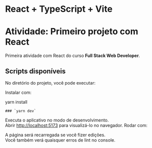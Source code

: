 # React + TypeScript + Vite

# Atividade: Primeiro projeto com React

Primeira atividade com React do curso **Full Stack Web Developer**.

## Scripts disponíveis

No diretório do projeto, você pode executar:

Instalar com:

yarn install
```
### `yarn dev`
```
Executa o aplicativo no modo de desenvolvimento.\
Abrir [http://localhost:5173](http://localhost:5173) para visualizá-lo no navegador.
Rodar com:

A página será recarregada se você fizer edições.\
Você também verá quaisquer erros de lint no console.



